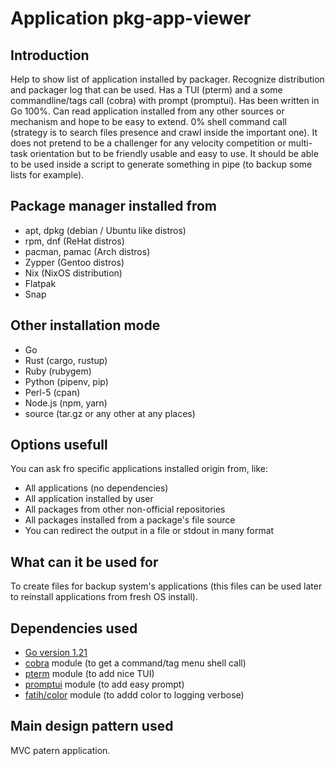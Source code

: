 # Application pkg-app-viewer

## Introduction
Help to show list of application installed by packager.
Recognize distribution and packager log that can be used.
Has a TUI (pterm) and a some commandline/tags call (cobra) with prompt (promptui).
Has been written in Go 100%.
Can read application installed from any other sources or mechanism and hope to be easy to extend.
0% shell command call (strategy is to search files presence and crawl inside the important one).
It does not pretend to be a challenger for any velocity competition or multi-task orientation but to be friendly usable and easy to use.
It should be able to be used inside a script to generate something in pipe (to backup some lists for example).

## Package manager installed from
- apt, dpkg (debian / Ubuntu like distros)
- rpm, dnf (ReHat distros) 
- pacman, pamac (Arch distros)
- Zypper (Gentoo distros)
- Nix (NixOS distribution)
- Flatpak
- Snap
  
## Other installation mode
- Go
- Rust (cargo, rustup)
- Ruby (rubygem)
- Python (pipenv, pip)
- Perl-5 (cpan)
- Node.js (npm, yarn)
- source (tar.gz or any other at any places)
  
## Options usefull
You can ask fro specific applications installed origin from, like:
- All applications (no dependencies)
- All application installed by user
- All packages from other non-official repositories
- All packages installed from a package's file source
- You can redirect the output in a file or stdout in many format

## What can it be used for
To create files for backup system's applications (this files can be used later to reinstall applications from fresh OS install).

## Dependencies used
- [Go version 1.21](https://go.dev)
- [cobra](https://github.com/spf13/cobra/tree/v1.7.0) module (to get a command/tag menu shell call)
- [pterm](https://github.com/pterm/pterm) module (to add nice TUI)
- [promptui](https://github.com/manifoldco/promptui) module (to add easy prompt)
- [fatih/color](https://github.com/fatih/color) module (to addd color to logging verbose)

## Main design pattern used
MVC patern application.